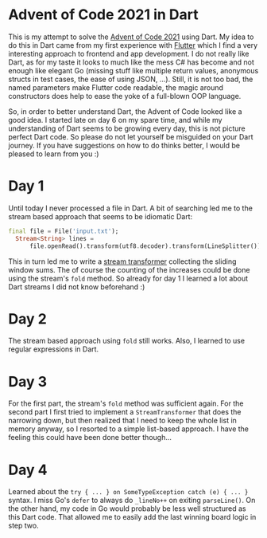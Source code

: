 # Advent of Code 2021 in Dart

This is my attempt to solve the [Advent of Code 2021](https://adventofcode.com/2021) using Dart. My idea to
do this in Dart came from my first experience with [Flutter](https://flutter.dev) which I find a
very interesting approach to frontend and app development. I do not really like Dart, as for my
taste it looks to much like the mess C# has become and not enough like elegant Go (missing stuff
like multiple return values, anonymous structs in test cases, the ease of using JSON, ...). Still,
it is not too bad, the named parameters make Flutter code readable, the magic around constructors
does help to ease the yoke of a full-blown OOP language.

So, in order to better understand Dart, the Advent of Code looked like a good idea. I started late
on day 6 on my spare time, and while my understanding of Dart seems to be growing every day, this is not
picture perfect Dart code. So please do not let yourself be misguided on your Dart journey.
If you have suggestions on how to do thinks better, I would be pleased to learn from you :)

# Day 1

Until today I never processed a file in Dart. A bit of searching led me to the stream based
approach that seems to be idiomatic Dart:

```dart
final file = File('input.txt');
  Stream<String> lines =
      file.openRead().transform(utf8.decoder).transform(LineSplitter());
```

This in turn led me to write a [stream transformer](https://api.dart.dev/stable/2.15.0/dart-async/StreamTransformer-class.html)
collecting the sliding window sums. The of course the counting of the increases could be done
using the stream's `fold` method.
So already for day 1 I learned a lot about Dart streams I did not know beforehand :)

# Day 2

The stream based approach using `fold` still works. Also, I learned to use regular expressions
in Dart.

# Day 3

For the first part, the stream's `fold` method was sufficient again.
For the second part I first tried to implement a `StreamTransformer` that does the narrowing
down, but then realized that I need to keep the whole list in memory anyway, so I resorted to
a simple list-based approach. I have the feeling this could have been done better though...

# Day 4

Learned about the `try { ... } on SomeTypeException catch (e) { ... }` syntax.
I miss Go's `defer` to always do `_lineNo++` on exiting `parseLine()`.
On the other hand, my code in Go would probably be less well structured as this Dart code.
That allowed me to easily add the last winning board logic in step two.